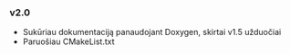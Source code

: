 ### v2.0
* Sukūriau dokumentaciją panaudojant Doxygen, skirtai v1.5 užduočiai
* Paruošiau CMakeList.txt
